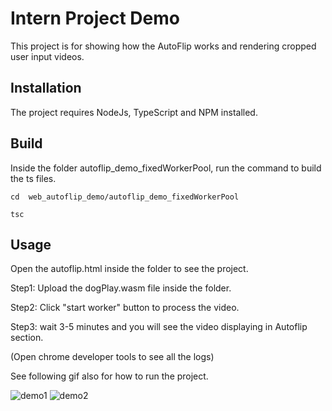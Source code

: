 # Intern Project Demo

This project is for showing how the AutoFlip works and rendering cropped user input videos.

## Installation

The project requires NodeJs, TypeScript and NPM installed.

## Build

Inside the folder autoflip_demo_fixedWorkerPool, run the command to build the ts files.

```
cd  web_autoflip_demo/autoflip_demo_fixedWorkerPool
```

```
tsc
```

## Usage

Open the autoflip.html inside the folder to see the project.

Step1: Upload the dogPlay.wasm file inside the folder.

Step2: Click "start worker" button to process the video.

Step3: wait 3-5 minutes and you will see the video displaying in Autoflip section.

(Open chrome developer tools to see all the logs)

See following gif also for how to run the project.

![demo1](GIF/first.gif)
![demo2](GIF/last.gif)
